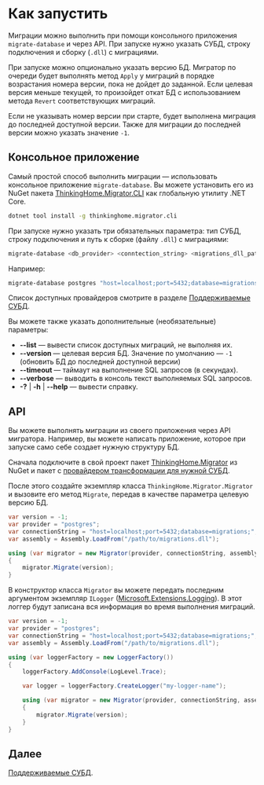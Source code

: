 # Как запустить

Миграции можно выполнить при помощи консольного приложения `migrate-database` и через API. При запуске нужно указать СУБД, строку подключения и сборку (`.dll`) с миграциями.

При запуске можно опционально указать версию БД. Мигратор по очереди будет выполнять метод `Apply` у миграций в порядке возрастания номера версии, пока не дойдет до заданной. Если целевая версия меньше текущей, то произойдет откат БД с использованием метода `Revert` соответствующих миграций.

Если не указывать номер версии при старте, будет выполнена миграция до последней доступной версии. Также для миграции до последней версии можно указать значение `-1`.

## Консольное приложение

Самый простой способ выполнить миграции — использовать консольное приложение `migrate-database`. Вы можете установить его из NuGet пакета [ThinkingHome.Migrator.CLI](https://www.nuget.org/packages/ThinkingHome.Migrator.CLI) как глобальную утилиту .NET Core.

```bash
dotnet tool install -g thinkinghome.migrator.cli
```

При запуске нужно указать три обязательных параметра: тип СУБД, строку подключения и путь к сборке (файлу `.dll`) с миграциями: 

```bash
migrate-database <db_provider> <conntection_string> <migrations_dll_path> 
```

Например:

```bash
migrate-database postgres "host=localhost;port=5432;database=migrations;" /path/to/migrations.dll 
```

Список доступных провайдеров смотрите в разделе [Поддерживаемые СУБД](dialects.md).

Вы можете также указать дополнительные (необязательные) параметры:

- **--list** — вывести список доступных миграций, не выполняя их.
- **--version <version>** — целевая версия БД. Значение по умолчанию — `-1` (обновить БД до последней доступной версии)  
- **--timeout <timeout>** — таймаут на выполнение SQL запросов (в секундах).
- **--verbose** — выводить в консоль текст выполняемых SQL запросов.
- **-?** | **-h** | **--help** — вывести справку.

## API

Вы можете выполнять миграции из своего приложения через API мигратора. Например, вы можете написать приложение, которое при запуске само себе создает нужную структуру БД. 

Сначала подключите в свой проект пакет [ThinkingHome.Migrator](https://www.nuget.org/packages/ThinkingHome.Migrator) из NuGet и пакет с [провайдером трансформации для нужной СУБД](https://www.nuget.org/packages?q=ThinkingHome.Migrator.Providers). 

После этого создайте экземпляр класса `ThinkingHome.Migrator.Migrator` и вызовите его метод `Migrate`, передав в качестве параметра целевую версию БД.

```c#
var version = -1;
var provider = "postgres";
var connectionString = "host=localhost;port=5432;database=migrations;";
var assembly = Assembly.LoadFrom("/path/to/migrations.dll");

using (var migrator = new Migrator(provider, connectionString, assembly))
{
    migrator.Migrate(version);
}
```

В конструктор класса `Migrator` вы можете передать последним аргументом экземпляр `ILogger` ([Microsoft.Extensions.Logging](https://www.nuget.org/packages/Microsoft.Extensions.Logging/)). В этот логгер будут записана вся информация во время выполнения миграций.

```c#
var version = -1;
var provider = "postgres";
var connectionString = "host=localhost;port=5432;database=migrations;";
var assembly = Assembly.LoadFrom("/path/to/migrations.dll");

using (var loggerFactory = new LoggerFactory())
{
    loggerFactory.AddConsole(LogLevel.Trace);

    var logger = loggerFactory.CreateLogger("my-logger-name");

    using (var migrator = new Migrator(provider, connectionString, assembly, logger))
    {
        migrator.Migrate(version);
    }
}

```

## Далее

[Поддерживаемые СУБД](dialects.md).
